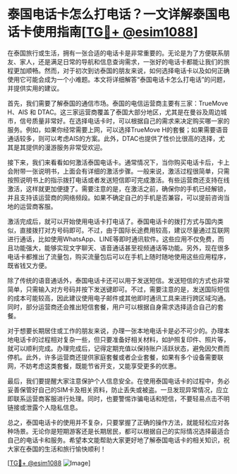 # 泰国电话卡怎么打电话？一文详解泰国电话卡使用指南[[TG💪+ @esim1088](https://t.me/s/esim1088)]

在泰国旅行或生活，拥有一张合适的电话卡是非常重要的。无论是为了方便联系朋友、家人，还是满足日常的导航和信息查询需求，一张好的电话卡都能让我们的旅程更加顺畅。然而，对于初次到访泰国的朋友来说，如何选择电话卡以及如何正确使用它可能会成为一个小难题。本文将详细解答“泰国电话卡怎么打电话”的问题，并提供实用的建议。

首先，我们需要了解泰国的通信市场。泰国的电信运营商主要有三家：TrueMove H、AIS 和 DTAC。这三家运营商覆盖了泰国大部分地区，尤其是在曼谷及周边城市，信号质量非常好。在选择电话卡时，可以根据自己的需求来决定购买哪一家的服务。例如，如果你经常需要上网，可以选择TrueMove H的套餐；如果需要语音通话较多，则可以考虑AIS的方案。此外，DTAC也提供了性价比很高的选择，尤其是其提供的漫游服务非常受欢迎。

接下来，我们来看看如何激活泰国电话卡。通常情况下，当你购买电话卡后，卡上会附带一张说明书，上面会有详细的激活步骤。一般来说，激活过程很简单，只需按照说明书上的指示拨打电话或者发送短信即可完成激活。有些运营商还支持在线激活，这样就更加便捷了。需要注意的是，在激活之前，确保你的手机已经解锁，并且支持该运营商的网络频段。如果不确定自己的手机是否兼容，可以提前咨询当地的运营商客服。

激活完成后，就可以开始使用电话卡打电话了。泰国电话卡的拨打方式与国内类似，直接拨打对方号码即可。不过，由于国际长途费用较高，建议尽量通过互联网进行通话，比如使用WhatsApp、LINE等即时通讯软件。这些应用不仅免费，而且功能强大，能够实现文字聊天、语音通话甚至视频通话等功能。另外，现在很多电话卡都推出了流量包，购买流量包后可以在手机上随时随地使用这些应用程序，既省钱又方便。

除了传统的语音通话外，泰国电话卡还可以用于发送短信。发送短信的方式也非常简单，只需输入对方号码并按下发送键即可。不过，需要注意的是，发送国际短信的成本可能较高，因此建议使用电子邮件或其他即时通讯工具来进行跨区域沟通。同时，部分运营商还会推出短信套餐，用户可以根据自身需求选择适合自己的套餐。

对于想要长期居住或工作的朋友来说，办理一张本地电话卡是必不可少的。办理本地电话卡的过程相对复杂一些，但只要准备好相关材料，如护照复印件、照片等，就可以顺利完成。办理完成后，记得定期充值以保持账户活跃状态，避免因欠费而停机。此外，许多运营商还提供家庭套餐或者企业套餐，如果有多个设备需要联网，不妨考虑这类套餐，既能节省开支，又能享受更多的优惠。

最后，我们要提醒大家注意保护个人信息安全。在使用泰国电话卡的过程中，务必妥善保管好自己的SIM卡及相关资料，防止丢失或被盗。一旦发现异常情况，应立即联系运营商客服进行处理。同时，也要警惕诈骗电话和短信，不要轻易点击不明链接或泄露个人隐私信息。

总之，泰国电话卡的使用并不复杂，只要掌握了正确的操作方法，就能轻松应对各种场景。无论你是短期游客还是长期居民，都可以根据自己的实际情况选择最适合自己的电话卡和服务。希望本文能帮助大家更好地了解泰国电话卡的相关知识，祝大家在泰国的生活和旅行愉快顺利！

[[TG💪+ @esim1088](https://t.me/s/esim1088) ![Image](https://i.postimg.cc/4NQfJmqS/Snipaste-2025-05-13-00-14-12.png)]